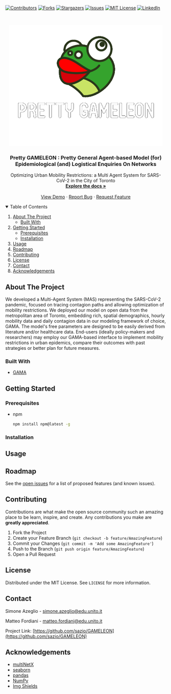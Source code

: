 <!-- PROJECT SHIELDS -->
[![Contributors][contributors-shield]][contributors-url]
[![Forks][forks-shield]][forks-url]
[![Stargazers][stars-shield]][stars-url]
[![Issues][issues-shield]][issues-url]
[![MIT License][license-shield]][license-url]
[![LinkedIn][linkedin-shield]][linkedin-url]


<!-- PROJECT LOGO -->
<br />
<p align="center">
  <a href="https://github.com/sazio/GAMELEON">
    <img src="Img/GAMELEON.png" alt="Logo" width="480" height="380">
  </a>

  <h3 align="center">Pretty GAMELEON : Pretty General Agent-based Model (for) Epidemiological (and) Logistical Enquiries On Networks</h3>

  <p align="center">
    Optimizing Urban Mobility Restrictions: a Multi Agent System for SARS-CoV-2 in the City of Toronto
    <br />
    <a href="https://github.com/sazio/GAMELEON"><strong>Explore the docs »</strong></a>
    <br />
    <br />
    <a href="https://github.com/sazio/GAMELEON">View Demo</a>
    ·
    <a href="https://github.com/sazio/GAMELEON/issues">Report Bug</a>
    ·
    <a href="https://github.com/sazio/GAMELEON/issues">Request Feature</a>
  </p>
</p>



<!-- TABLE OF CONTENTS -->
<details open="open">
  <summary>Table of Contents</summary>
  <ol>
    <li>
      <a href="#about-the-project">About The Project</a>
      <ul>
        <li><a href="#built-with">Built With</a></li>
      </ul>
    </li>
    <li>
      <a href="#getting-started">Getting Started</a>
      <ul>
        <li><a href="#prerequisites">Prerequisites</a></li>
        <li><a href="#installation">Installation</a></li>
      </ul>
    </li>
    <li><a href="#usage">Usage</a></li>
    <li><a href="#roadmap">Roadmap</a></li>
    <li><a href="#contributing">Contributing</a></li>
    <li><a href="#license">License</a></li>
    <li><a href="#contact">Contact</a></li>
    <li><a href="#acknowledgements">Acknowledgements</a></li>
  </ol>
</details>



<!-- ABOUT THE PROJECT -->
## About The Project

We developed a Multi-Agent System (MAS) representing the SARS-CoV-2 pandemic, focused on tracing contagion paths and allowing optimization of mobility restrictions. We deployed our model on open data from the metropolitan area of Toronto, embedding rich, spatial demographics, hourly mobility data and daily contagion data in our modeling framework of choice, GAMA. The model's free parameters are designed to be easily derived from literature and/or healthcare data. End-users (ideally policy-makers and researchers) may employ our GAMA-based interface to implement mobility restrictions in urban epidemics, compare their outcomes with past strategies or better plan for future measures.

### Built With

* [GAMA](https://gama-platform.github.io/)


<!-- GETTING STARTED -->
## Getting Started



### Prerequisites

* npm
  ```sh
  npm install npm@latest -g
  ```

### Installation



<!-- USAGE EXAMPLES -->
## Usage

<!-- ROADMAP -->
## Roadmap

See the [open issues](https://github.com/sazio/GAMELEON/issues) for a list of proposed features (and known issues).


<!-- CONTRIBUTING -->
## Contributing

Contributions are what make the open source community such an amazing place to be learn, inspire, and create. Any contributions you make are **greatly appreciated**.

1. Fork the Project
2. Create your Feature Branch (`git checkout -b feature/AmazingFeature`)
3. Commit your Changes (`git commit -m 'Add some AmazingFeature'`)
4. Push to the Branch (`git push origin feature/AmazingFeature`)
5. Open a Pull Request



<!-- LICENSE -->
## License

Distributed under the MIT License. See `LICENSE` for more information.



<!-- CONTACT -->
## Contact

Simone Azeglio -  simone.azeglio@edu.unito.it

Matteo Fordiani - matteo.fordiani@edu.unito.it

Project Link: [https://github.com/sazio/GAMELEON](https://github.com/sazio/GAMELEON)



<!-- ACKNOWLEDGEMENTS -->
## Acknowledgements
* [multiNetX](https://www.webpagefx.com/tools/emoji-cheat-sheet)
* [seaborn](https://seaborn.pydata.org/)
* [pandas](https://pandas.pydata.org/)
* [NumPy](https://numpy.org/)
* [Img Shields](https://shields.io)




<!-- MARKDOWN LINKS & IMAGES -->
<!-- https://www.markdownguide.org/basic-syntax/#reference-style-links -->
[contributors-shield]: https://img.shields.io/github/contributors/sazio/GAMELEON.svg?style=for-the-badge
[contributors-url]: https://github.com/sazio/GAMELEON/graphs/contributors

[forks-shield]: https://img.shields.io/github/forks/sazio/GAMELEON.svg?style=for-the-badge
[forks-url]: https://github.com/sazio/GAMELEON/network/members

[stars-shield]: https://img.shields.io/github/stars/sazio/GAMELEON.svg?style=for-the-badge
[stars-url]: https://github.com/sazio/GAMELEON/stargazers

[issues-shield]: https://img.shields.io/github/issues/sazio/GAMELEON.svg?style=for-the-badge
[issues-url]: https://github.com/sazio/GAMELEON/issues

[license-shield]: https://img.shields.io/github/license/sazio/GAMELEON.svg?style=for-the-badge
[license-url]: https://github.com/sazio/GAMELEON/blob/master/LICENSE

[linkedin-shield]: https://img.shields.io/badge/-LinkedIn-black.svg?style=for-the-badge&logo=linkedin&colorB=555
[linkedin-url]: https://www.linkedin.com/company/machine-learning-journal-club/

[product-screenshot]: images/screenshot.png
